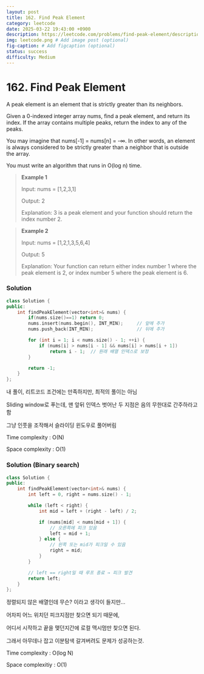 ```yaml
---
layout: post
title: 162. Find Peak Element
category: leetcode
date: 2025-03-22 19:43:00 +0900
description: https://leetcode.com/problems/find-peak-element/description/?envType=study-plan-v2&envId=top-interview-150
img: leetcode.png # Add image post (optional)
fig-caption: # Add figcaption (optional)
status: success
difficulty: Medium
---
```


# 162. Find Peak Element

A peak element is an element that is strictly greater than its neighbors.

Given a 0-indexed integer array nums, find a peak element, and return its index. If the array contains multiple peaks, return the index to any of the peaks.

You may imagine that nums[-1] = nums[n] = -∞. In other words, an element is always considered to be strictly greater than a neighbor that is outside the array.

You must write an algorithm that runs in O(log n) time.

 

> **Example 1**
> 
> Input: nums = [1,2,3,1]
> 
> Output: 2
> 
> Explanation: 3 is a peak element and your function should return the index number 2.



> **Example 2**
> 
> Input: nums = [1,2,1,3,5,6,4]
> 
> Output: 5
> 
> Explanation: Your function can return either index number 1 where the peak element is 2, or index number 5 where the peak element is 6.



### Solution
```cpp
class Solution {
public:
    int findPeakElement(vector<int>& nums) {
        if(nums.size()==1) return 0;
        nums.insert(nums.begin(), INT_MIN);     // 앞에 추가
        nums.push_back(INT_MIN);                // 뒤에 추가

        for (int i = 1; i < nums.size() - 1; ++i) {
            if (nums[i] > nums[i - 1] && nums[i] > nums[i + 1])
                return i - 1;  // 원래 배열 인덱스로 보정
        }

        return -1;
    }
};
```

내 풀이, 리트코드 조건에는 만족하지만, 최적의 풀이는 아님

Sliding window로 푸는데, 맨 앞뒤 인덱스 벗어난 두 지점은 음의 무한대로 간주하라고함

그냥 인풋을 조작해서 슬라이딩 윈도우로 풀어버림 

Time complexity : O(N)

Space complexity : O(1)


### Solution (Binary search)
```cpp
class Solution {
public:
    int findPeakElement(vector<int>& nums) {
        int left = 0, right = nums.size() - 1;

        while (left < right) {
            int mid = left + (right - left) / 2;

            if (nums[mid] < nums[mid + 1]) {
                // 오른쪽에 피크 있음
                left = mid + 1;
            } else {
                // 왼쪽 또는 mid가 피크일 수 있음
                right = mid;
            }
        }

        // left == right일 때 루프 종료 → 피크 발견
        return left;
    }
};
```

정렬되지 않은 배열인데 무슨? 이라고 생각이 들지만...

어차피 어느 위치던 피크지점만 찾으면 되기 때문에, 

어디서 시작하고 끝을 맺던지간에 로컬 맥시멈만 찾으면 된다.

그래서 아무데나 잡고 이분탐색 갈겨버려도 문제가 성공하는것.

Time complexity : O(log N)

Space complexitiy : O(1)


